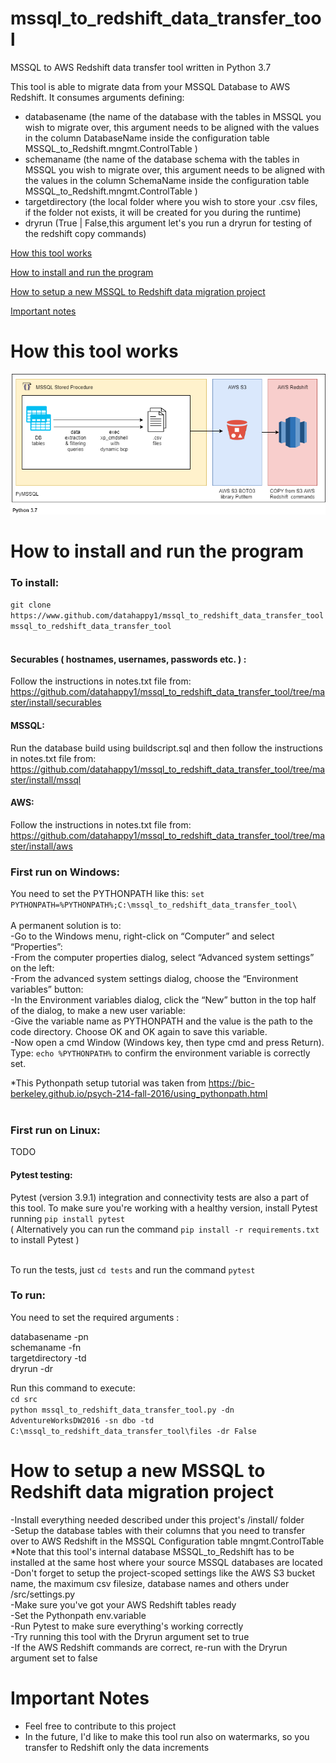 # mssql_to_redshift_data_transfer_tool
MSSQL to AWS Redshift data transfer tool written in Python 3.7

[pylint]: https://github.com/datahappy1/mssql_to_redshift_data_transfer_tool/blob/master/rating.svg

This tool is able to migrate data from your MSSQL Database to AWS Redshift.
It consumes arguments defining: 
- databasename (the name of the database with the tables in MSSQL you wish to migrate over, this argument needs to be aligned with the values in the column DatabaseName inside the configuration table MSSQL_to_Redshift.mngmt.ControlTable )
- schemaname (the name of the database schema with the tables in MSSQL you wish to migrate over, this argument needs to be aligned with the values in the column SchemaName inside the configuration table MSSQL_to_Redshift.mngmt.ControlTable )
- targetdirectory (the local folder where you wish to store your .csv files, if the folder not exists, it will be created for you during the runtime)
- dryrun (True | False,this argument let's you run a dryrun for testing of the redshift copy commands)


[How this tool works](#how-this-tool-works)

[How to install and run the program](#how-to-install-and-run-the-program)

[How to setup a new MSSQL to Redshift data migration project](#How-to-setup-a-new-MSSQL-to-Redshift-data-migration-project)

[Important notes](#important-notes)


# How this tool works
![alt text][diagram]

[diagram]: https://github.com/datahappy1/mssql_to_redshift_data_transfer_tool/blob/master/docs/img/diagram.png "How this tool works"


# How to install and run the program
### To install:
`git clone https://www.github.com/datahappy1/mssql_to_redshift_data_transfer_tool mssql_to_redshift_data_transfer_tool` <br />
<br />
#### Securables ( hostnames, usernames, passwords etc. ) :
Follow the instructions in notes.txt file from:<br />
https://github.com/datahappy1/mssql_to_redshift_data_transfer_tool/tree/master/install/securables

#### MSSQL:
Run the database build using buildscript.sql and then follow the instructions in notes.txt file from:<br />
https://github.com/datahappy1/mssql_to_redshift_data_transfer_tool/tree/master/install/mssql

#### AWS:
Follow the instructions in notes.txt file from:<br /> 
https://github.com/datahappy1/mssql_to_redshift_data_transfer_tool/tree/master/install/aws
<br />

### First run on Windows:<br />

You need to set the PYTHONPATH like this:
`set PYTHONPATH=%PYTHONPATH%;C:\mssql_to_redshift_data_transfer_tool\`<br />
<br />
A permanent solution is to:<br />
-Go to the Windows menu, right-click on “Computer” and select “Properties”:<br />
-From the computer properties dialog, select “Advanced system settings” on the left:<br />
-From the advanced system settings dialog, choose the “Environment variables” button:<br />
-In the Environment variables dialog, click the “New” button in the top half of the dialog, to make a new user variable:<br />
-Give the variable name as PYTHONPATH and the value is the path to the code directory. Choose OK and OK again to save this variable.<br />
-Now open a cmd Window (Windows key, then type cmd and press Return). Type: `echo %PYTHONPATH%` to confirm the environment variable is correctly set.<br />

*This Pythonpath setup tutorial was taken from https://bic-berkeley.github.io/psych-214-fall-2016/using_pythonpath.html
<br />
<br />

### First run on Linux:<br />
TODO

#### Pytest testing:<br />
Pytest (version 3.9.1) integration and connectivity tests are also a part of this tool.
To make sure you're working with a healthy version, install Pytest running `pip install pytest`<br /> 
( Alternatively you can run the command `pip install -r requirements.txt` to install Pytest )<br />
<br />

To run the tests, just `cd tests` and run the command `pytest`

### To run:<br />
You need to set the required arguments :

databasename -pn <br />
schemaname -fn <br />
targetdirectory -td <br />
dryrun -dr <br />

Run this command to execute:<br />
`cd src`<br />
`python mssql_to_redshift_data_transfer_tool.py -dn AdventureWorksDW2016 -sn dbo -td C:\mssql_to_redshift_data_transfer_tool\files -dr False`<br />


# How to setup a new MSSQL to Redshift data migration project
-Install everything needed described under this project's /install/ folder<br />
-Setup the database tables with their columns that you need to transfer over to AWS Redshift in the MSSQL Configuration table mngmt.ControlTable<br />
*Note that this tool's internal database MSSQL_to_Redshift has to be installed at the same host where your source MSSQL databases are located   <br />
-Don't forget to setup the project-scoped settings like the AWS S3 bucket name, the maximum csv filesize, database names and others under /src/settings.py <br />
-Make sure you've got your AWS Redshift tables ready <br />
-Set the Pythonpath env.variable <br />
-Run Pytest to make sure everything's working correctly <br />
-Try running this tool with the Dryrun argument set to true <br />
-If the AWS Redshift commands are correct, re-run with the Dryrun argument set to false <br />


# Important Notes
- Feel free to contribute to this project
- In the future, I'd like to make this tool run also on watermarks, so you transfer to Redshift only the data increments
